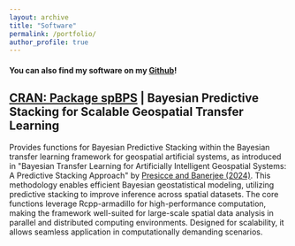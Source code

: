 ```yaml
---
layout: archive
title: "Software"
permalink: /portfolio/
author_profile: true
---
```


#### You can also find my software on my [Github](https://github.com/lucapresicce)!

##  [CRAN: Package spBPS](https://cran.r-project.org/web/packages/spBPS/index.html) | Bayesian Predictive Stacking for Scalable Geospatial Transfer Learning
Provides functions for Bayesian Predictive Stacking within the Bayesian transfer learning framework for geospatial artificial systems, as introduced in "Bayesian Transfer Learning for Artificially Intelligent Geospatial Systems: A Predictive Stacking Approach" by [Presicce and Banerjee (2024)](https://arxiv.org/abs/2410.09504). This methodology enables efficient Bayesian geostatistical modeling, utilizing predictive stacking to improve inference across spatial datasets. The core functions leverage Rcpp-armadillo for high-performance computation, making the framework well-suited for large-scale spatial data analysis in parallel and distributed computing environments. Designed for scalability, it allows seamless application in computationally demanding scenarios. 

<!---  
 *  <i>GitHub repository :</i> [lucapresicce/spBPS](https://github.com/lucapresicce/spBPS).
 *  <i>Reference work :</i> [Presicce L., Banerjee S. &quot; Building Artificially Intelligent Geostatistical Systems Using Bayesian Predictive Stacking &quot;](https://lucapresicce.github.io/publications/).
--->

<!---  
[paper](https://www.aclweb.org/anthology/2021.hackashop-1.19.pdf) |
[slides](https://myrthereuver.github.io/talks/Slides_ArgMiningstance.pdf)  |
[poster](https://myrthereuver.github.io/talks/MattisReuver_HackathonReport%20(6).pdf) |
[code/demo](https://github.com/myrthereuver/Hackathon_MediaComments/blob/main/Hackathon_comments_script.ipynb)</sub>
--->
